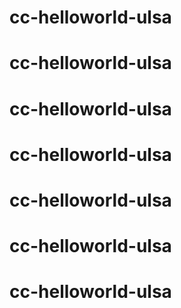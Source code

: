 # cc-helloworld-ulsa
# cc-helloworld-ulsa
# cc-helloworld-ulsa
# cc-helloworld-ulsa
# cc-helloworld-ulsa
# cc-helloworld-ulsa
# cc-helloworld-ulsa

